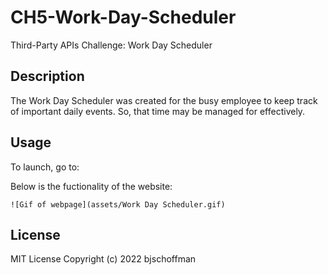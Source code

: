 # CH5-Work-Day-Scheduler
Third-Party APIs Challenge: Work Day Scheduler

## Description

The Work Day Scheduler was created for the busy employee to keep track of important daily events.  So, that time may be managed for effectively.


## Usage

To launch, go to:

Below is the fuctionality of the website:

    
    ![Gif of webpage](assets/Work Day Scheduler.gif)
    

## License

MIT License Copyright (c) 2022 bjschoffman
